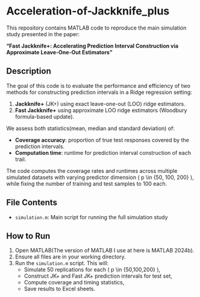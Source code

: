 # Acceleration-of-Jackknife_plus
This repository contains MATLAB code to reproduce the main simulation study presented in the paper:

**“Fast Jackknife+: Accelerating Prediction Interval Construction via Approximate Leave-One-Out Estimators”**

## Description

The goal of this code is to evaluate the performance and efficiency of two methods for constructing prediction intervals in a Ridge regression setting:

1. **Jackknife+** (JK+) using exact leave-one-out (LOO) ridge estimators.
2. **Fast Jackknife+** using approximate LOO ridge estimators (Woodbury formula-based update).

We assess both statistics(mean, median and standard deviation) of:
- **Coverage accuracy**: proportion of true test responses covered by the prediction intervals.
- **Computation time**: runtime for prediction interval construction of each trail.

The code computes the coverage rates and runtimes across multiple simulated datasets with varying predictor dimension \( p \in \{50, 100, 200\} \), while fixing the number of training and test samples to 100 each. 

## File Contents

- `simulation.m`: Main script for running the full simulation study

## How to Run

1. Open MATLAB(The version of MATLAB I use at here is MATLAB 2024b).
2. Ensure all files are in your working directory.
3. Run the `simulation.m` script. This will:
   - Simulate 50 replications for each \( p \in \{50,100,200\} \),
   - Construct JK+ and Fast JK+ prediction intervals for test set,
   - Compute coverage and timing statistics,
   - Save results to Excel sheets.
